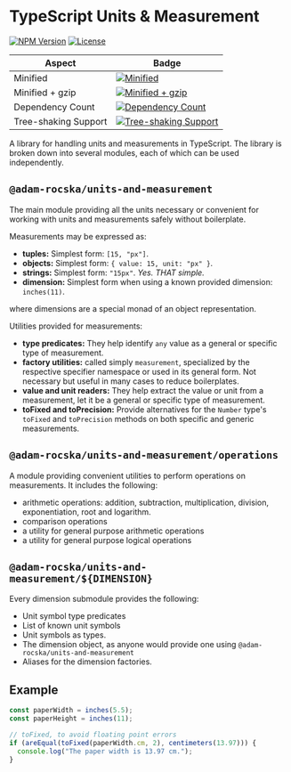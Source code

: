 # TypeScript Units & Measurement

[![NPM Version](https://img.shields.io/npm/v/@adam-rocska/units-and-measurement.svg)](https://www.npmjs.com/package/@adam-rocska/units-and-measurement)
[![License](https://img.shields.io/npm/l/@adam-rocska/units-and-measurement)](https://github.com/adam-rocska/units-and-measurement-typescript/blob/master/LICENSE)

| Aspect               | Badge                                                                                                                                                                           |
| -------------------- | ------------------------------------------------------------------------------------------------------------------------------------------------------------------------------- |
| Minified             | [![Minified](https://badgen.net/bundlephobia/min/@adam-rocska/units-and-measurement)](https://bundlephobia.com/package/@adam-rocska/units-and-measurement)                      |
| Minified + gzip      | [![Minified + gzip](https://badgen.net/bundlephobia/minzip/@adam-rocska/units-and-measurement)](https://bundlephobia.com/package/@adam-rocska/units-and-measurement)            |
| Dependency Count     | [![Dependency Count](https://badgen.net/bundlephobia/dependency-count/@adam-rocska/units-and-measurement)](https://bundlephobia.com/package/@adam-rocska/units-and-measurement) |
| Tree-shaking Support | [![Tree-shaking Support](https://badgen.net/bundlephobia/tree-shaking/@adam-rocska/units-and-measurement)](https://bundlephobia.com/package/@adam-rocska/units-and-measurement) |

A library for handling units and measurements in TypeScript.
The library is broken down into several modules, each of
which can be used independently.

## `@adam-rocska/units-and-measurement`

The main module providing all the units necessary or
convenient for working with units and measurements safely
without boilerplate.

Measurements may be expressed as:

- **tuples:** Simplest form: `[15, "px"]`.
- **objects:** Simplest form: `{ value: 15, unit: "px" }`.
- **strings:** Simplest form: `"15px"`. _Yes. THAT simple._
- **dimension:** Simplest form when using a known provided
  dimension: `inches(11)`.

where dimensions are a special monad of an object representation.

Utilities provided for measurements:

- **type predicates:** They help identify `any` value as a
  general or specific type of measurement.
- **factory utilities:** called simply `measurement`,
  specialized by the respective specifier namespace or used
  in its general form. Not necessary but useful in many cases
  to reduce boilerplates.
- **value and unit readers:** They help extract the value or
  unit from a measurement, let it be a general or specific
  type of measurement.
- **toFixed and toPrecision:** Provide alternatives for the
  `Number` type's `toFixed` and `toPrecision` methods on both
  specific and generic measurements.

## `@adam-rocska/units-and-measurement/operations`

A module providing convenient utilities to perform operations
on measurements.
It includes the following:

- arithmetic operations: addition, subtraction, multiplication,
  division, exponentiation, root and logarithm.
- comparison operations
- a utility for general purpose arithmetic operations
- a utility for general purpose logical operations

## `@adam-rocska/units-and-measurement/${DIMENSION}`

Every dimension submodule provides the following:

- Unit symbol type predicates
- List of known unit symbols
- Unit symbols as types.
- The dimension object, as anyone would provide one using
  `@adam-rocska/units-and-measurement`
- Aliases for the dimension factories.

## Example

```typescript
const paperWidth = inches(5.5);
const paperHeight = inches(11);

// toFixed, to avoid floating point errors
if (areEqual(toFixed(paperWidth.cm, 2), centimeters(13.97))) {
  console.log("The paper width is 13.97 cm.");
}
```
